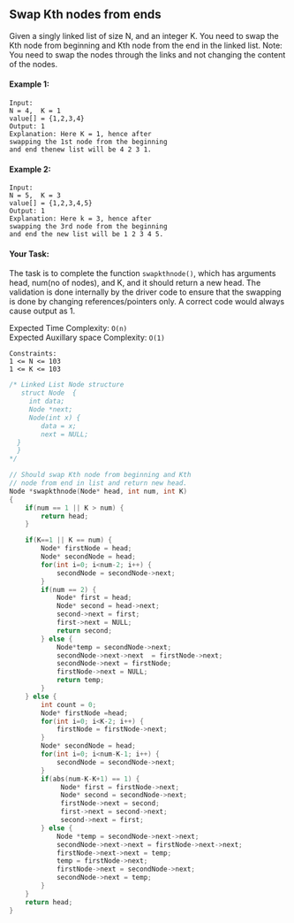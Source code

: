 ## Swap Kth nodes from ends

Given a singly linked list of size N, and an integer K. You need to swap the Kth node from beginning and Kth node from the end in the linked list.
Note: You need to swap the nodes through the links and not changing the content of the nodes.

#### Example 1:

```
Input:
N = 4,  K = 1
value[] = {1,2,3,4}
Output: 1
Explanation: Here K = 1, hence after
swapping the 1st node from the beginning
and end thenew list will be 4 2 3 1.
```

#### Example 2:

```
Input:
N = 5,  K = 3
value[] = {1,2,3,4,5}
Output: 1
Explanation: Here k = 3, hence after
swapping the 3rd node from the beginning
and end the new list will be 1 2 3 4 5.
```

#### Your Task:

The task is to complete the function `swapkthnode()`, which has arguments head, num(no of nodes), and K, and it should return a new head. The validation is done internally by the driver code to ensure that the swapping is done by changing references/pointers only. A correct code would always cause output as 1.

Expected Time Complexity: `O(n)`  
Expected Auxillary space Complexity: `O(1)`

```
Constraints:
1 <= N <= 103
1 <= K <= 103
```

```c++
/* Linked List Node structure
   struct Node  {
     int data;
     Node *next;
     Node(int x) {
        data = x;
        next = NULL;
  }
  }
*/

// Should swap Kth node from beginning and Kth
// node from end in list and return new head.
Node *swapkthnode(Node* head, int num, int K)
{
    if(num == 1 || K > num) {
        return head;
    }

    if(K==1 || K == num) {
        Node* firstNode = head;
        Node* secondNode = head;
        for(int i=0; i<num-2; i++) {
            secondNode = secondNode->next;
        }
        if(num == 2) {
            Node* first = head;
            Node* second = head->next;
            second->next = first;
            first->next = NULL;
            return second;
        } else {
            Node*temp = secondNode->next;
            secondNode->next->next  = firstNode->next;
            secondNode->next = firstNode;
            firstNode->next = NULL;
            return temp;
        }
    } else {
        int count = 0;
        Node* firstNode =head;
        for(int i=0; i<K-2; i++) {
            firstNode = firstNode->next;
        }
        Node* secondNode = head;
        for(int i=0; i<num-K-1; i++) {
            secondNode = secondNode->next;
        }
        if(abs(num-K-K+1) == 1) {
             Node* first = firstNode->next;
             Node* second = secondNode->next;
             firstNode->next = second;
             first->next = second->next;
             second->next = first;
        } else {
            Node *temp = secondNode->next->next;
            secondNode->next->next = firstNode->next->next;
            firstNode->next->next = temp;
            temp = firstNode->next;
            firstNode->next = secondNode->next;
            secondNode->next = temp;
        }
    }
    return head;
}
```
